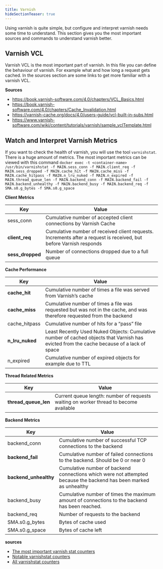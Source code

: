 ```yaml
---
title: Varnish
hideSectionTeaser: true
---
```


Using varnish is quite simple, but configure and interpret varnish needs some time to understand. This section gives you the most important sources and commands to understand varnish better.

## Varnish VCL

Varnish VCL is the most important part of varnish. In this file you can define the behaviour of varnish. For example what and how long a request gets cached. In the sources section are some links to get more familiar with a varnish VCL.

**Sources**
* https://book.varnish-software.com/4.0/chapters/VCL_Basics.html
* https://book.varnish-software.com/4.0/chapters/Cache_Invalidation.html
* https://varnish-cache.org/docs/4.0/users-guide/vcl-built-in-subs.html
* https://www.varnish-software.com/wiki/content/tutorials/varnish/sample_vclTemplate.html

## Watch and Interpret Varnish Metrics

If you want to check the health of varnish, you will use the tool `varnishstat`. There is a huge amount of metrics. The most important metrics can be viewed with this command `docker exec -t <container-name> /usr/bin/varnishstat -f MAIN.sess_conn -f MAIN.client_req -f MAIN.sess_dropped -f MAIN.cache_hit -f MAIN.cache_miss -f MAIN.cache_hitpass -f MAIN.n_lru_nuked -f MAIN.n_expired -f MAIN.thread_queue_len -f MAIN.backend_conn -f MAIN.backend_fail -f MAIN.backend_unhealthy -f MAIN.backend_busy -f MAIN.backend_req -f SMA.s0.g_bytes -f SMA.s0.g_space`

**Client Metrics**

| Key  | Value |
| ------------- | ------------- |
| sess_conn  | Cumulative number of accepted client connections by Varnish Cache  |
| **client_req**  | Cumulative number of received client requests. Increments after a request is received, but before Varnish responds  |
| **sess_dropped** | Number of connections dropped due to a full queue |

**Cache Performance**

| Key  | Value |
| ------------- | ------------- |
| **cache_hit**  | Cumulative number of times a file was served from Varnish’s cache |
| **cache_miss** | Cumulative number of times a file was requested but was not in the cache, and was therefore requested from the backend |
| cache_hitpass | Cumulative number of hits for a “pass” file |
| **n_lru_nuked** | Least Recently Used Nuked Objects: Cumulative number of cached objects that Varnish has evicted from the cache because of a lack of space |
| n_expired | Cumulative number of expired objects for example due to TTL |

**Thread Related Metrics**

| Key  | Value |
| ------------- | ------------- |
| **thread_queue_len**  | Current queue length: number of requests waiting on worker thread to become available |

**Backend Metrics**

| Key  | Value |
| ------------- | ------------- |
| backend_conn  | Cumulative number of successful TCP connections to the backend |
| **backend_fail** | Cumulative number of failed connections to the backend. Should be 0 or near 0 |
| **backend_unhealthy** | Cumulative number of backend connections which were not attempted because the backend has been marked as unhealthy |
| backend_busy | Cumulative number of times the maximum amount of connections to the backend has been reached. |
| backend_req | Number of requests to the backend |
| SMA.s0.g_bytes | Bytes of cache used |
| SMA.s0.g_space | Bytes of cache left |

**sources**

* [The most important varnish stat counters](https://www.datadoghq.com/blog/top-varnish-performance-metrics/)
* [Notable varnishstat counters](https://book.varnish-software.com/4.0/chapters/Examining_Varnish_Server_s_Output.html#notable-counters)
* [All varnishstat counters](https://varnish-cache.org/docs/4.1/reference/varnish-counters.html)

